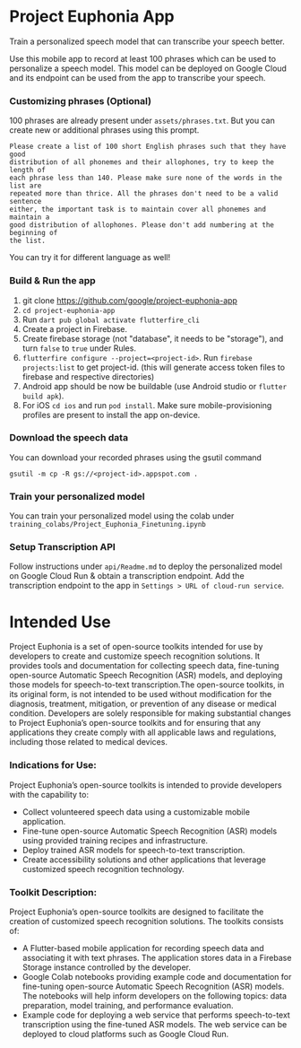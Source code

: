 # Project Euphonia App

Train a personalized speech model that can transcribe your speech better.

Use this mobile app to record at least 100 phrases which can be used  to 
personalize a speech model. This model can be deployed on Google Cloud and 
its endpoint can be used from the app to transcribe your speech. 

### Customizing phrases (Optional)

100 phrases are already present under `assets/phrases.txt`. But you can create 
new or additional phrases using this prompt.

```
Please create a list of 100 short English phrases such that they have good 
distribution of all phonemes and their allophones, try to keep the length of 
each phrase less than 140. Please make sure none of the words in the list are 
repeated more than thrice. All the phrases don't need to be a valid sentence 
either, the important task is to maintain cover all phonemes and maintain a 
good distribution of allophones. Please don't add numbering at the beginning of 
the list.
```

You can try it for different language as well!


### Build & Run the app

1. git clone https://github.com/google/project-euphonia-app
2. `cd project-euphonia-app`
3. Run `dart pub global activate flutterfire_cli`
4. Create a project in Firebase.
5. Create firebase storage (not "database", it needs to be "storage"), and turn `false` to `true` under Rules. 
6. `flutterfire configure --project=<project-id>`. Run `firebase projects:list` to get project-id. 
(this will generate access token files to firebase and respective directories)
7. Android app should be now be buildable (use Android studio or `flutter build apk`).
8. For iOS `cd ios` and run `pod install`. Make sure mobile-provisioning profiles are present to install the app on-device.


### Download the speech data

You can download your recorded phrases using the gsutil command
```
gsutil -m cp -R gs://<project-id>.appspot.com .
```


### Train your personalized model

You can train your personalized model using the colab under `training_colabs/Project_Euphonia_Finetuning.ipynb`


### Setup Transcription API

Follow instructions under `api/Readme.md` to deploy the personalized model on Google Cloud Run & obtain a transcription endpoint.
Add the transcription endpoint to the app in `Settings > URL of cloud-run service`.


# Intended Use

Project Euphonia is a set of open-source toolkits intended for use by developers to create and customize speech recognition solutions. It provides tools and documentation for collecting speech data, fine-tuning open-source Automatic Speech Recognition (ASR) models, and deploying those models for speech-to-text transcription.The open-source toolkits, in its original form, is not intended to be used without modification for the diagnosis, treatment, mitigation, or prevention of any disease or medical condition. Developers are solely responsible for making substantial changes to Project Euphonia’s open-source toolkits and for ensuring that any applications they create comply with all applicable laws and regulations, including those related to medical devices.


### Indications for Use:

Project Euphonia’s open-source toolkits is intended to provide developers with the capability to:

- Collect volunteered speech data using a customizable mobile application.
- Fine-tune open-source Automatic Speech Recognition (ASR) models using provided training recipes and infrastructure.
- Deploy trained ASR models for speech-to-text transcription.
- Create accessibility solutions and other applications that leverage customized speech recognition technology.


### Toolkit Description:

Project Euphonia’s open-source toolkits are designed to facilitate the creation of customized speech recognition solutions. The toolkits consists of:
- A Flutter-based mobile application for recording speech data and associating it with text phrases. The application stores data in a Firebase Storage instance controlled by the developer.
- Google Colab notebooks providing example code and documentation for fine-tuning open-source Automatic Speech Recognition (ASR) models. The notebooks will help inform developers on the following topics: data preparation, model training, and performance evaluation.
- Example code for deploying a web service that performs speech-to-text transcription using the fine-tuned ASR models. The web service can be deployed to cloud platforms such as Google Cloud Run.
